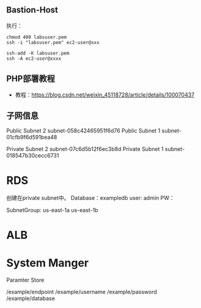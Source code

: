 ## Bastion-Host

执行：
```
chmod 400 labsuser.pem
ssh -i "labsuser.pem" ec2-user@xxx

ssh-add -K labsuser.pem
ssh -A ec2-user@xxxx
```


## PHP部署教程
- 教程：https://blog.csdn.net/weixin_45118728/article/details/100070437


## 子网信息
Public Subnet 2   subnet-058c42465951f6d76
Public Subnet 1   subnet-01cfb9f6d591bea48

Private Subnet 2  subnet-07c6d5b12f6ec3b8d
Private Subnet 1  subnet-018547b30cecc6731


# RDS
创建在private subnet中。
Database：exampledb
user: admin
PW：

SubnetGroup: us-east-1a  us-east-1b


# ALB

# System Manger
Paramter Store

/example/endpoint
/example/username
/example/password
/example/database

